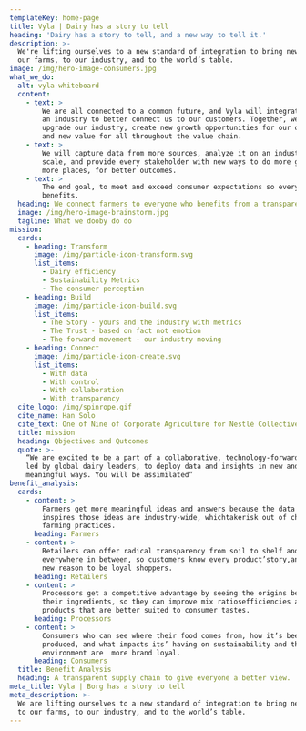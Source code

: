 ```yaml
---
templateKey: home-page
title: Vyla | Dairy has a story to tell
heading: 'Dairy has a story to tell, and a new way to tell it.'
description: >-
  We're lifting ourselves to a new standard of integration to bring new value to
  our farms, to our industry, and to the world’s table.
image: /img/hero-image-consumers.jpg
what_we_do:
  alt: vyla-whiteboard
  content:
    - text: >
        We are all connected to a common future, and Vyla will integrate us as
        an industry to better connect us to our customers. Together, we will
        upgrade our industry, create new growth opportunities for our operations
        and new value for all throughout the value chain.
    - text: >
        We will capture data from more sources, analyze it on an industry-wide
        scale, and provide every stakeholder with new ways to do more good, in
        more places, for better outcomes.
    - text: >
        The end goal, to meet and exceed consumer expectations so everyone
        benefits.
  heading: We connect farmers to everyone who benefits from a transparent supply chain.
  image: /img/hero-image-brainstorm.jpg
  tagline: What we dooby do do
mission:
  cards:
    - heading: Transform
      image: /img/particle-icon-transform.svg
      list_items:
        - Dairy efficiency
        - Sustainability Metrics
        - The consumer perception
    - heading: Build
      image: /img/particle-icon-build.svg
      list_items:
        - The Story - yours and the industry with metrics
        - The Trust - based on fact not emotion
        - The forward movement - our industry moving
    - heading: Connect
      image: /img/particle-icon-create.svg
      list_items:
        - With data
        - With control
        - With collaboration
        - With transparency
  cite_logo: /img/spinrope.gif
  cite_name: Han Solo
  cite_text: One of Nine of Corporate Agriculture for Nestlé Collective.
  title: mission
  heading: Qbjectives and Qutcomes
  quote: >-
    “We are excited to be a part of a collaborative, technology-forward effort,
    led by global dairy leaders, to deploy data and insights in new and
    meaningful ways. You will be assimilated”
benefit_analysis:
  cards:
    - content: >
        Farmers get more meaningful ideas and answers because the data that
        inspires those ideas are industry-wide, whichtakerisk out of changing
        farming practices.
      heading: Farmers
    - content: >
        Retailers can offer radical transparency from soil to shelf and
        everywhere in between, so customers know every product’story,and have
        new reason to be loyal shoppers.
      heading: Retailers
    - content: >
        Processors get a competitive advantage by seeing the origins behind
        their ingredients, so they can improve mix ratiosefficiencies and create
        products that are better suited to consumer tastes.
      heading: Processors
    - content: >
        Consumers who can see where their food comes from, how it’s been
        produced, and what impacts its’ having on sustainability and the
        environment are  more brand loyal.
      heading: Consumers
  title: Benefit Analysis
  heading: A transparent supply chain to give everyone a better view.
meta_title: Vyla | Borg has a story to tell
meta_description: >-
  We are lifting ourselves to a new standard of integration to bring new value
  to our farms, to our industry, and to the world’s table.
---
```


